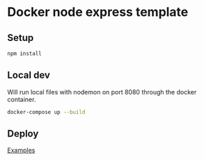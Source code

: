 # Docker node express template

## Setup
```sh
npm install
```

## Local dev
Will run local files with nodemon on port 8080 through the docker container.
```sh
docker-compose up --build
```

## Deploy
[Examples](https://github.com/tobbbe/docker-templates#build-and-deploy-containers)